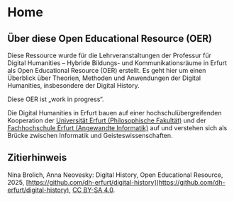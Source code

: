 # Home

## Über diese Open Educational Resource (OER)

Diese Ressource wurde für die Lehrveranstaltungen der Professur für Digital Humanities – Hybride Bildungs- und Kommunikationsräume in Erfurt als Open Educational Resource (OER) erstellt.
Es geht hier um einen Überblick über Theorien, Methoden und Anwendungen der Digital Humanities, insbesondere der Digital History.

Diese OER ist „work in progress“.

Die Digital Humanities in Erfurt bauen auf einer hochschulübergreifenden Kooperation der [Universität Erfurt (Philosophische Fakultät)](https://www.uni-erfurt.de/philosophische-fakultaet/seminare-professuren/historisches-seminar/professuren/digital-humanities-hybride-bildungs-und-kommunikationsraeume) und der [Fachhochschule Erfurt (Angewandte Informatik)](https://ai.fh-erfurt.de/neovesky) auf und verstehen sich als Brücke zwischen Informatik und Geisteswissenschaften.

## Zitierhinweis

Nina Brolich, Anna Neovesky: Digital History, Open Educational Resource, 2025, [https://github.com/dh-erfurt/digital-history](https://github.com/dh-erfurt/digital-history), [CC BY-SA 4.0](https://creativecommons.org/licenses/by-sa/4.0/deed.de).